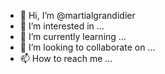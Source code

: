 - 👋 Hi, I’m @martialgrandidier
- 👀 I’m interested in ...
- 🌱 I’m currently learning ...
- 💞️ I’m looking to collaborate on ...
- 📫 How to reach me ...

<!---
martialgrandidi/martialgrandidi is a ✨ special ✨ repository because its `README.md` (this file) appears on your GitHub profile.
You can click the Preview link to take a look at your changes.
--->
